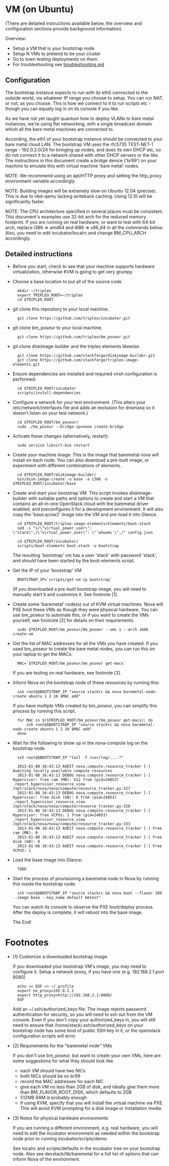 VM (on Ubuntu)
==============

(There are detailed instructions available below, the overview and
configuration sections provide background information).

Overview:
* Setup a VM that is your bootstrap node
* Setup N VMs to pretend to be your cluster
* Go to town testing deployments on them.
* For troubleshooting see [troubleshooting.md](troubleshooting.md)

Configuration
-------------

The bootstrap instance expects to run with its eth0 connected to the outside
world, via whatever IP range you choose to setup. You can run NAT, or not, as
you choose. This is how we connect to it to run scripts etc - though you can
equally log in on its console if you like.

As we have not yet taught quantum how to deploy VLANs to bare metal instances,
we're using flat networking, with a single broadcast domain which all the bare
metal machines are connected to.

According, the eth1 of your bootstrap instance should be connected to your bare
metal cloud LAN. The bootstrap VM uses the rfc5735 TEST-NET-1 range -
192.0.2.0/24 for bringing up nodes, and does its own DHCP etc, so do not
connect it to a network shared with other DHCP servers or the like. The
instructions in this document create a bridge device ('br99') on your
machine to emulate this with virtual machine 'bare metal' nodes.


  NOTE: We recommend using an apt/HTTP proxy and setting the http_proxy
        environment variable accordingly.

  NOTE: Building images will be extremely slow on Ubuntu 12.04 (precise). This
        is due to nbd-qemu lacking writeback caching. Using 12.10 will be
        significantly faster.

  NOTE: The CPU architecture specified in several places must be consistent.
        This document's examples use 32-bit arch for the reduced memory footprint.
        If you are running on real hardware, or want to test with 64-bit arch,
        replace i386 => amd64 and i686 => x86_64 in all the commands below.
        Also, you need to edit incubator/localrc and change BM_CPU_ARCH accordingly.

Detailed instructions
---------------------

* Before you start, check to see that your machine supports hardware
  virtualization, otherwise KVM is going to get very grumpy.

* Choose a base location to put all of the source code.

        mkdir ~/tripleo
        export TRIPLEO_ROOT=~/tripleo
        cd $TRIPLEO_ROOT

* git clone this repository to your local machine.

        git clone https://github.com/tripleo/incubator.git

* git clone bm_poseur to your local machine.

        git clone https://github.com/tripleo/bm_poseur.git

* git clone diskimage-builder and the tripleo elements likewise.

        git clone https://github.com/stackforge/diskimage-builder.git
        git clone https://github.com/stackforge/tripleo-image-elements.git

* Ensure dependencies are installed and required virsh configuration is performed:

        cd $TRIPLEO_ROOT/incubator
        scripts/install-dependencies

* Configure a network for your test environment.
  (This alters your /etc/network/interfaces file and adds an exclusion for
  dnsmasq so it doesn't listen on your test network.)

        cd $TRIPLEO_ROOT/bm_poseur/
        sudo ./bm_poseur --bridge-ip=none create-bridge

* Activate these changes (alternatively, restart):

        sudo service libvirt-bin restart

* Create your machine image. This is the image that baremetal nova
  will install on each node. You can also download a pre-built image,
  or experiment with different combinations of elements.

        cd $TRIPLEO_ROOT/diskimage-builder/
        bin/disk-image-create -u base -a i386 -o $TRIPLEO_ROOT/incubator/base

* Create and start your bootstrap VM. This script invokes diskimage-builder
  with suitable paths and options to create and start a VM that contains an 
  all-in-one OpenStack cloud with the baremetal driver enabled, and preconfigures 
  it for a development environment. It will also copy the 'base.qcow2' image into 
  the VM and pre-load it into Glance.

        cd $TRIPLEO_ROOT/tripleo-image-elements/elements/boot-stack
        sed -i "s/\"virtual_power_user\": \"stack\",/\"virtual_power_user\": \"`whoami`\",/" config.json

        cd $TRIPLEO_ROOT/incubator/
        scripts/boot-elements boot-stack -o bootstrap

  The resulting 'bootstrap' vm has a user 'stack' with password 'stack', and should
  have been started by the boot-elements script.

* Get the IP of your 'bootstrap' VM

        BOOTSTRAP_IP=`scripts/get-vm-ip bootstrap`

  (If you downloaded a pre-built bootstrap image, you will need to manually start it
  and customize it. See footnote [1].

* Create some 'baremetal' node(s) out of KVM virtual machines.
  Nova will PXE boot these VMs as though they were physical hardware.
  You can use bm_poseur to automate this, or if you want to create
  the VMs yourself, see footnote [2] for details on their requirements.

        sudo $TRIPLEO_ROOT/bm_poseur/bm_poseur --vms 1 --arch i686 create-vm

* Get the list of MAC addresses for all the VMs you have created.
  If you used bm_poseur to create the bare metal nodes, you can run this
  on your laptop to get the MACs:

        MAC=`$TRIPLEO_ROOT/bm_poseur/bm_poseur get-macs`

  If you are testing on real hardware, see footnote [3].

* Inform Nova on the bootstrap node of these resources by running this:

        ssh root@$BOOTSTRAP_IP "source stackrc && nova baremetal-node-create ubuntu 1 2 10 $MAC add"

  If you have multiple VMs created by bm_poseur, you can simplify this process
  by running this script.

        for MAC in $($TRIPLEO_ROOT/bm_poseur/bm_poseur get-macs); do
            ssh root@$BOOTSTRAP_IP "source stackrc && nova baremetal-node-create ubuntu 1 2 10 $MAC add"
        done

* Wait for the following to show up in the nova-compute log on the bootstrap node

        ssh root@$BOOTSTRAP_IP "tail -f /var/log/....?"

        2013-01-08 16:43:13 AUDIT nova.compute.resource_tracker [-] Auditing locally available compute resources
        2013-01-08 16:43:13 DEBUG nova.compute.resource_tracker [-] Hypervisor: free ram (MB): 512 from (pid=24853) _report_hypervisor_resource_view /opt/stack/nova/nova/compute/resource_tracker.py:327
        2013-01-08 16:43:13 DEBUG nova.compute.resource_tracker [-] Hypervisor: free disk (GB): 0 from (pid=24853) _report_hypervisor_resource_view /opt/stack/nova/nova/compute/resource_tracker.py:328
        2013-01-08 16:43:13 DEBUG nova.compute.resource_tracker [-] Hypervisor: free VCPUs: 1 from (pid=24853) _report_hypervisor_resource_view /opt/stack/nova/nova/compute/resource_tracker.py:333
        2013-01-08 16:43:13 AUDIT nova.compute.resource_tracker [-] Free ram (MB): 0
        2013-01-08 16:43:13 AUDIT nova.compute.resource_tracker [-] Free disk (GB): 0
        2013-01-08 16:43:13 AUDIT nova.compute.resource_tracker [-] Free VCPUS: 1

* Load the base image into Glance:

        TODO

* Start the process of provisioning a baremetal node in Nova by running
  this inside the bootstrap node:

        ssh root@$BOOTSTRAP_IP "source stackrc && nova boot --flavor 100 --image base --key_name default bmtest"

  You can watch its console to observe the PXE boot/deploy process.
  After the deploy is complete, it will reboot into the base image.


  The End!



Footnotes
=========

* [1] Customize a downloaded bootstrap image.

  If you downloaded your bootstrap VM's image, you may need to configure it.
  Setup a network proxy, if you have one (e.g. 192.168.2.1 port 8080)

        echo << EOF >> ~/.profile
        export no_proxy=192.0.2.1
        export http_proxy=http://192.168.2.1:8080/
        EOF

  Add an ~/.ssh/authorized_keys file. The image rejects password authentication
  for security, so you will need to ssh out from the VM console. Even if you
  don't copy your authorized_keys in, you will still need to ensure that
  /home/stack/.ssh/authorized_keys on your bootstrap node has some kind of
  public SSH key in it, or the openstack configuration scripts will error.

* [2] Requirements for the "baremetal node" VMs

  If you don't use bm_poseur, but want to create your own VMs, here are some
  suggestions for what they should look like.
   - each VM should have two NICs
   - both NICs should be on br99
   - record the MAC addresses for each NIC
   - give each VM no less than 2GB of disk, and ideally give them
     more than BM_FLAVOR_ROOT_DISK, which defaults to 2GB
   - 512MB RAM is probably enough
   - if using KVM, specify that you will install the virtual machine via PXE.
     This will avoid KVM prompting for a disk image or installation media.

* [3] Notes for physical hardware environments

  If you are running a different environment, e.g. real hardware, you will
  need to edit the incubator environment as needed within the bootstrap
  node prior to running incubator/scripts/demo.

  See localrc and scripts/defaults in the incubator tree on your bootstrap node.
  Also see devstack/lib/baremetal for a full list of options that can
  inform Nova of the environment.


